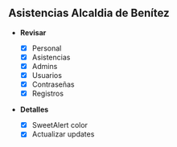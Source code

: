 ## **Asistencias Alcaldia de Benítez**

- **Revisar**

  - [x] Personal
  - [x] Asistencias
  - [x] Admins
  - [x] Usuarios
  - [x] Contraseñas
  - [x] Registros

- **Detalles**

  - [x] SweetAlert color
  - [x] Actualizar updates

<!-- - **Agregar**
  - [ ] Calcular horas totales
  - [ ] Horarios -->

